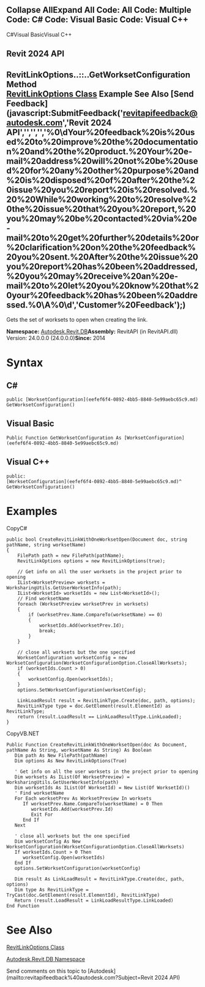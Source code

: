 ﻿

Collapse AllExpand All Code: All Code: Multiple Code: C# Code: Visual Basic Code: Visual C++   
---  
  
C#Visual BasicVisual C++

Revit 2024 API  
---  
RevitLinkOptions..::..GetWorksetConfiguration Method   
[RevitLinkOptions Class](3f710983-5a4d-d515-a633-12b06a419b30.md) Example See Also [Send Feedback](javascript:SubmitFeedback\('revitapifeedback@autodesk.com','Revit 2024 API','','','','%0\\dYour%20feedback%20is%20used%20to%20improve%20the%20documentation%20and%20the%20product.%20Your%20e-mail%20address%20will%20not%20be%20used%20for%20any%20other%20purpose%20and%20is%20disposed%20of%20after%20the%20issue%20you%20report%20is%20resolved.%20%20While%20working%20to%20resolve%20the%20issue%20that%20you%20report,%20you%20may%20be%20contacted%20via%20e-mail%20to%20get%20further%20details%20or%20clarification%20on%20the%20feedback%20you%20sent.%20After%20the%20issue%20you%20report%20has%20been%20addressed,%20you%20may%20receive%20an%20e-mail%20to%20let%20you%20know%20that%20your%20feedback%20has%20been%20addressed.%0\\A%0\\d','Customer%20Feedback'\);)  
---  
  
Gets the set of worksets to open when creating the link. 

**Namespace:** [Autodesk.Revit.DB](87546ba7-461b-c646-cbb1-2cb8f5bff8b2.md)**Assembly:** RevitAPI (in RevitAPI.dll) Version: 24.0.0.0 (24.0.0.0)**Since:** 2014 

# Syntax

C#  
---  
      
    
    public [WorksetConfiguration](eefef6f4-0892-4bb5-8840-5e99aebc65c9.md) GetWorksetConfiguration()  
  
Visual Basic  
---  
      
    
    Public Function GetWorksetConfiguration As [WorksetConfiguration](eefef6f4-0892-4bb5-8840-5e99aebc65c9.md)  
  
Visual C++  
---  
      
    
    public:
    [WorksetConfiguration](eefef6f4-0892-4bb5-8840-5e99aebc65c9.md)^ GetWorksetConfiguration()  
  
# Examples

CopyC#
    
    
    public bool CreateRevitLinkWithOneWorksetOpen(Document doc, string pathName, string worksetName)
    {
        FilePath path = new FilePath(pathName);
        RevitLinkOptions options = new RevitLinkOptions(true);
    
        // Get info on all the user worksets in the project prior to opening
        IList<WorksetPreview> worksets = WorksharingUtils.GetUserWorksetInfo(path);
        IList<WorksetId> worksetIds = new List<WorksetId>();
        // Find worksetName
        foreach (WorksetPreview worksetPrev in worksets)
        {
            if (worksetPrev.Name.CompareTo(worksetName) == 0)
            {
                worksetIds.Add(worksetPrev.Id);
                break;
            }
        }
    
        // close all worksets but the one specified
        WorksetConfiguration worksetConfig = new WorksetConfiguration(WorksetConfigurationOption.CloseAllWorksets);
        if (worksetIds.Count > 0)
        {
            worksetConfig.Open(worksetIds);
        }
        options.SetWorksetConfiguration(worksetConfig);
    
        LinkLoadResult result = RevitLinkType.Create(doc, path, options);
        RevitLinkType type = doc.GetElement(result.ElementId) as RevitLinkType;
        return (result.LoadResult == LinkLoadResultType.LinkLoaded);
    }

CopyVB.NET
    
    
    Public Function CreateRevitLinkWithOneWorksetOpen(doc As Document, pathName As String, worksetName As String) As Boolean
       Dim path As New FilePath(pathName)
       Dim options As New RevitLinkOptions(True)
    
       ' Get info on all the user worksets in the project prior to opening
       Dim worksets As IList(Of WorksetPreview) = WorksharingUtils.GetUserWorksetInfo(path)
       Dim worksetIds As IList(Of WorksetId) = New List(Of WorksetId)()
       ' Find worksetName
       For Each worksetPrev As WorksetPreview In worksets
          If worksetPrev.Name.CompareTo(worksetName) = 0 Then
             worksetIds.Add(worksetPrev.Id)
             Exit For
          End If
       Next
    
       ' close all worksets but the one specified
       Dim worksetConfig As New WorksetConfiguration(WorksetConfigurationOption.CloseAllWorksets)
       If worksetIds.Count > 0 Then
          worksetConfig.Open(worksetIds)
       End If
       options.SetWorksetConfiguration(worksetConfig)
    
       Dim result As LinkLoadResult = RevitLinkType.Create(doc, path, options)
       Dim type As RevitLinkType = TryCast(doc.GetElement(result.ElementId), RevitLinkType)
       Return (result.LoadResult = LinkLoadResultType.LinkLoaded)
    End Function

# See Also

[RevitLinkOptions Class](3f710983-5a4d-d515-a633-12b06a419b30.md)

[Autodesk.Revit.DB Namespace](87546ba7-461b-c646-cbb1-2cb8f5bff8b2.md)

Send comments on this topic to [Autodesk](mailto:revitapifeedback%40autodesk.com?Subject=Revit 2024 API)